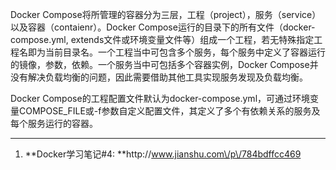 Docker Compose将所管理的容器分为三层，工程（project），服务（service）以及容器（contaienr）。Docker Compose运行的目录下的所有文件（docker-compose.yml, extends文件或环境变量文件等）组成一个工程，若无特殊指定工程名即为当前目录名。一个工程当中可包含多个服务，每个服务中定义了容器运行的镜像，参数，依赖。一个服务当中可包括多个容器实例，Docker Compose并没有解决负载均衡的问题，因此需要借助其他工具实现服务发现及负载均衡。

Docker Compose的工程配置文件默认为docker-compose.yml，可通过环境变量COMPOSE\_FILE或-f参数自定义配置文件，其定义了多个有依赖关系的服务及每个服务运行的容器。

---

1. **Docker学习笔记\#4: **http:\/\/www.jianshu.com\/p\/784bdffcc469






